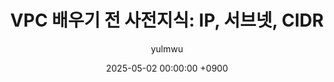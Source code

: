 ---
title: "VPC 배우기 전 사전지식: IP, 서브넷, CIDR"
description: "VPC에 대해 배우기 전 핵심 개념, IP와 클래스, 서브넷, CIDR에 대해 알아보자"
author: yulmwu
date: 2025-05-02 00:00:00 +0900
categories: ["클라우드/AWS 개념 정리"]
tags: ["VPC", "IP", "서브넷", "CIDR"]
use_math: true
previous_post: 
    title: "EC2란?"
    path: "3-ec2"
next_post: 
    title: "VPC란?"
    path: "5-vpc"
series: 
    title: "클라우드/AWS 개념 정리"
    color: "bg-notion-yellow"
    ep: 4
    ep_color: "bg-notion-blue"
---